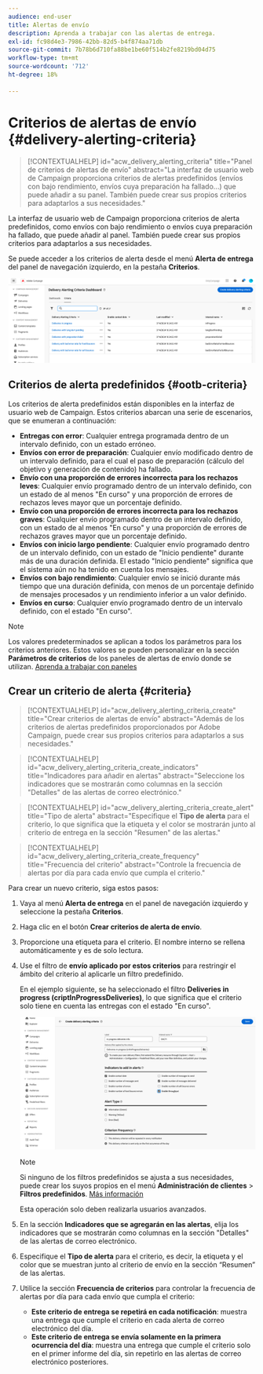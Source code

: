 ```yaml
---
audience: end-user
title: Alertas de envío
description: Aprenda a trabajar con las alertas de entrega.
exl-id: fc98d4e3-7986-42bb-82d5-b4f874aa71db
source-git-commit: 7b78b6d710fa88be1be60f514b2fe8219bd04d75
workflow-type: tm+mt
source-wordcount: '712'
ht-degree: 18%

---
```


# Criterios de alertas de envío {#delivery-alerting-criteria}

>[!CONTEXTUALHELP]
>id="acw_delivery_alerting_criteria"
>title="Panel de criterios de alertas de envío"
>abstract="La interfaz de usuario web de Campaign proporciona criterios de alertas predefinidos (envíos con bajo rendimiento, envíos cuya preparación ha fallado...) que puede añadir a su panel. También puede crear sus propios criterios para adaptarlos a sus necesidades."

La interfaz de usuario web de Campaign proporciona criterios de alerta predefinidos, como envíos con bajo rendimiento o envíos cuya preparación ha fallado, que puede añadir al panel. También puede crear sus propios criterios para adaptarlos a sus necesidades.

Se puede acceder a los criterios de alerta desde el menú **Alerta de entrega** del panel de navegación izquierdo, en la pestaña **Criterios**.

![Lista de criterios de alerta mostrados en el menú Alerta de entrega](assets/alerting-criteria-list.png)

## Criterios de alerta predefinidos {#ootb-criteria}

Los criterios de alerta predefinidos están disponibles en la interfaz de usuario web de Campaign. Estos criterios abarcan una serie de escenarios, que se enumeran a continuación:

* **Entregas con error**: Cualquier entrega programada dentro de un intervalo definido, con un estado erróneo.
* **Envíos con error de preparación**: Cualquier envío modificado dentro de un intervalo definido, para el cual el paso de preparación (cálculo del objetivo y generación de contenido) ha fallado.
* **Envío con una proporción de errores incorrecta para los rechazos leves**: Cualquier envío programado dentro de un intervalo definido, con un estado de al menos &quot;En curso&quot; y una proporción de errores de rechazos leves mayor que un porcentaje definido.
* **Envío con una proporción de errores incorrecta para los rechazos graves**: Cualquier envío programado dentro de un intervalo definido, con un estado de al menos &quot;En curso&quot; y una proporción de errores de rechazos graves mayor que un porcentaje definido.
* **Envíos con inicio largo pendiente**: Cualquier envío programado dentro de un intervalo definido, con un estado de &quot;Inicio pendiente&quot; durante más de una duración definida. El estado &quot;Inicio pendiente&quot; significa que el sistema aún no ha tenido en cuenta los mensajes.
* **Envíos con bajo rendimiento**: Cualquier envío se inició durante más tiempo que una duración definida, con menos de un porcentaje definido de mensajes procesados y un rendimiento inferior a un valor definido.
* **Envíos en curso**: Cualquier envío programado dentro de un intervalo definido, con el estado &quot;En curso&quot;.

>[!NOTE]
>
>Los valores predeterminados se aplican a todos los parámetros para los criterios anteriores. Estos valores se pueden personalizar en la sección **Parámetros de criterios** de los paneles de alertas de envío donde se utilizan. [Aprenda a trabajar con paneles](../msg/delivery-alerting-dashboards.md)

## Crear un criterio de alerta {#criteria}

>[!CONTEXTUALHELP]
>id="acw_delivery_alerting_criteria_create"
>title="Crear criterios de alertas de envío"
>abstract="Además de los criterios de alertas predefinidos proporcionados por Adobe Campaign, puede crear sus propios criterios para adaptarlos a sus necesidades."

>[!CONTEXTUALHELP]
>id="acw_delivery_alerting_criteria_create_indicators"
>title="Indicadores para añadir en alertas"
>abstract="Seleccione los indicadores que se mostrarán como columnas en la sección &quot;Detalles&quot; de las alertas de correo electrónico."

>[!CONTEXTUALHELP]
>id="acw_delivery_alerting_criteria_create_alert"
>title="Tipo de alerta"
>abstract="Especifique el **Tipo de alerta** para el criterio, lo que significa que la etiqueta y el color se mostrarán junto al criterio de entrega en la sección &quot;Resumen&quot; de las alertas."

>[!CONTEXTUALHELP]
>id="acw_delivery_alerting_criteria_create_frequency"
>title="Frecuencia del criterio"
>abstract="Controle la frecuencia de alertas por día para cada envío que cumpla el criterio."

Para crear un nuevo criterio, siga estos pasos:

1. Vaya al menú **Alerta de entrega** en el panel de navegación izquierdo y seleccione la pestaña **Criterios**.
1. Haga clic en el botón **Crear criterios de alerta de envío**.
1. Proporcione una etiqueta para el criterio. El nombre interno se rellena automáticamente y es de solo lectura.
1. Use el filtro de **envío aplicado por estos criterios** para restringir el ámbito del criterio al aplicarle un filtro predefinido.

   En el ejemplo siguiente, se ha seleccionado el filtro **Deliveries in progress (criptInProgressDeliveries)**, lo que significa que el criterio solo tiene en cuenta las entregas con el estado &quot;En curso&quot;.

   ![Ejemplo de propiedades de criterios de alerta con el filtro seleccionado](assets/alerting-criteria-properties.png)

   >[!NOTE]
   >
   >Si ninguno de los filtros predefinidos se ajusta a sus necesidades, puede crear los suyos propios en el menú **Administración de clientes** > **Filtros predefinidos**. [Más información](../get-started/predefined-filters.md)
   >
   >Esta operación solo deben realizarla usuarios avanzados.

1. En la sección **Indicadores que se agregarán en las alertas**, elija los indicadores que se mostrarán como columnas en la sección &quot;Detalles&quot; de las alertas de correo electrónico.

1. Especifique el **Tipo de alerta** para el criterio, es decir, la etiqueta y el color que se muestran junto al criterio de envío en la sección “Resumen” de las alertas.

1. Utilice la sección **Frecuencia de criterios** para controlar la frecuencia de alertas por día para cada envío que cumpla el criterio:

   * **Este criterio de entrega se repetirá en cada notificación**: muestra una entrega que cumple el criterio en cada alerta de correo electrónico del día.
   * **Este criterio de entrega se envía solamente en la primera ocurrencia del día**: muestra una entrega que cumple el criterio solo en el primer informe del día, sin repetirlo en las alertas de correo electrónico posteriores.